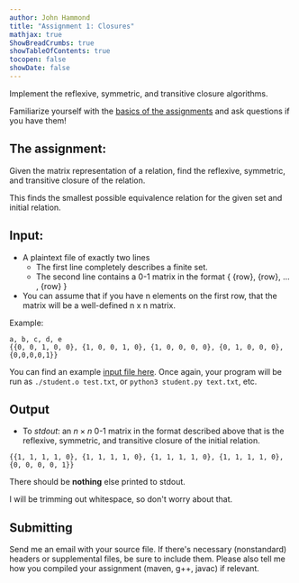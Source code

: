 ```yaml
---
author: John Hammond
title: "Assignment 1: Closures"
mathjax: true
ShowBreadCrumbs: true
showTableOfContents: true
tocopen: false
showDate: false
---
```


Implement the reflexive, symmetric, and transitive closure algorithms.
<!--more-->

Familiarize yourself with the [basics of the assignments](../basics/) and ask questions if you have them!

## The assignment:

Given the matrix representation of a relation, find the reflexive,
symmetric, and transitive closure of the relation. 

This finds the smallest possible equivalence relation for the given set
and initial relation.

## Input:

-   A plaintext file of exactly two lines
    -   The first line completely describes a finite set.
    -   The second line contains a 0-1 matrix in the format { {row}, {row},
        ... , {row} }
-   You can assume that if you have n elements on the first row, that
    the matrix will be a well-defined n x n matrix.

Example:

``` text
a, b, c, d, e
{{0, 0, 1, 0, 0}, {1, 0, 0, 1, 0}, {1, 0, 0, 0, 0}, {0, 1, 0, 0, 0}, {0,0,0,0,1}}
```

You can find an example [input file
here](./relationsTestData.txt). Once again, your program will be run as `./student.o test.txt`, or `python3 student.py text.txt`, etc.

## Output

-   To *stdout*: an $n\times n$ 0-1 matrix in the format described
    above that is the reflexive, symmetric, and transitive closure of the initial relation.

``` text
{{1, 1, 1, 1, 0}, {1, 1, 1, 1, 0}, {1, 1, 1, 1, 0}, {1, 1, 1, 1, 0}, {0, 0, 0, 0, 1}} 
```

There should be **nothing** else printed to stdout.

I will be trimming out whitespace, so don't worry about that.

## Submitting

Send me an email with your source file. If there's necessary (nonstandard) headers or supplemental files, be sure to include them. Please also tell me how you compiled your assignment (maven, g++, javac) if relevant.